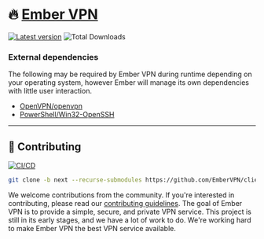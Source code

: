 # 🔥 [Ember VPN](https://embervpn.org/)
[![Latest version](https://img.shields.io/github/release/EmberVPN/client?include_prereleases=&sort=semver&color=blue&label=Latest%20Version)](https://github.com/EmberVPN/client/releases/) ![Total Downloads](https://img.shields.io/badge/dynamic/json?label=Total+Downloads&query=%24.downloadCount&url=https%3A%2F%2Fapi.embervpn.org%2Fv2%2Fember%2Fdownloads)

### External dependencies
The following may be required by Ember VPN during runtime depending on your operating system, however Ember will manage its own dependencies with little user interaction.
- [OpenVPN/openvpn](https://github.com/OpenVPN/openvpn)
- [PowerShell/Win32-OpenSSH](https://github.com/PowerShell/Win32-OpenSSH)
---

## 🙌 Contributing 
[![CI/CD](https://github.com/EmberVPN/client/actions/workflows/ci.yml/badge.svg)](https://github.com/EmberVPN/client/actions/workflows/ci-cd.yml)
```bash
git clone -b next --recurse-submodules https://github.com/EmberVPN/client.git embervpn-client
```
We welcome contributions from the community. If you're interested in contributing, please read our [contributing guidelines](./CONTRIBUTING.md). The goal of Ember VPN is to provide a simple, secure, and private VPN service. This project is still in its early stages, and we have a lot of work to do. We're working hard to make Ember VPN the best VPN service available.
